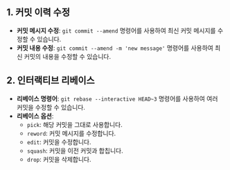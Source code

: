## 1. 커밋 이력 수정
- **커밋 메시지 수정**: `git commit --amend` 명령어를 사용하여 최신 커밋 메시지를 수정할 수 있습니다.
- **커밋 내용 수정**: `git commit --amend -m 'new message'` 명령어를 사용하여 최신 커밋의 내용을 수정할 수 있습니다.

## 2. 인터랙티브 리베이스
- **리베이스 명령어**: `git rebase --interactive HEAD~3` 명령어를 사용하여 여러 커밋을 수정할 수 있습니다.
- **리베이스 옵션**:
  - `pick`: 해당 커밋을 그대로 사용합니다.
  - `reword`: 커밋 메시지를 수정합니다.
  - `edit`: 커밋을 수정합니다.
  - `squash`: 커밋을 이전 커밋과 합칩니다.
  - `drop`: 커밋을 삭제합니다.
